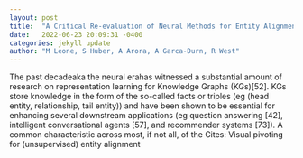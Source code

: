 ```yaml
---
layout: post
title:  "A Critical Re-evaluation of Neural Methods for Entity Alignment"
date:   2022-06-23 20:09:31 -0400
categories: jekyll update
author: "M Leone, S Huber, A Arora, A Garca-Durn, R West"
---
```

The past decadeaka the neural erahas witnessed a substantial amount of research on representation learning for Knowledge Graphs (KGs)[52]. KGs store knowledge in the form of the so-called facts or triples (eg (head entity, relationship, tail entity)) and have been shown to be essential for enhancing several downstream applications (eg question answering [42], intelligent conversational agents [57], and recommender systems [73]). A common characteristic across most, if not all, of the  Cites: Visual pivoting for (unsupervised) entity alignment